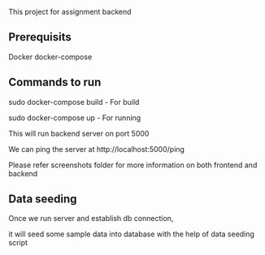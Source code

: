 This project for assignment backend

## Prerequisits

Docker
docker-compose

## Commands to run

sudo docker-compose build - For build

sudo docker-compose up - For running

This will run backend server on port 5000

We can ping the server at http://localhost:5000/ping

Please refer screenshots folder for more information on both frontend and backend



## Data seeding 

Once we run server and establish db connection,

  it will seed some sample data into database with the help of data seeding script